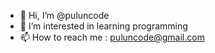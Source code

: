- 👋 Hi, I’m @puluncode
- 👀 I’m interested in learning programming
- 📫 How to reach me : puluncode@gmail.com

<!---
puluncode/puluncode is a ✨ special ✨ repository because its `README.md` (this file) appears on your GitHub profile.
You can click the Preview link to take a look at your changes.
--->
